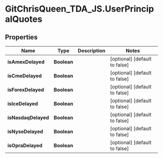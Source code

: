 # GitChrisQueen_TDA_JS.UserPrincipalQuotes

## Properties
Name | Type | Description | Notes
------------ | ------------- | ------------- | -------------
**isAmexDelayed** | **Boolean** |  | [optional] [default to false]
**isCmeDelayed** | **Boolean** |  | [optional] [default to false]
**isForexDelayed** | **Boolean** |  | [optional] [default to false]
**isIceDelayed** | **Boolean** |  | [optional] [default to false]
**isNasdaqDelayed** | **Boolean** |  | [optional] [default to false]
**isNyseDelayed** | **Boolean** |  | [optional] [default to false]
**isOpraDelayed** | **Boolean** |  | [optional] [default to false]


